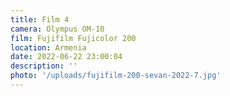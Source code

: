 ```yaml
---
title: Film 4
camera: Olympus OM-10
film: Fujifilm Fujicolor 200
location: Armenia
date: 2022-06-22 23:00:04
description: ''
photo: '/uploads/fujifilm-200-sevan-2022-7.jpg'
---
```


